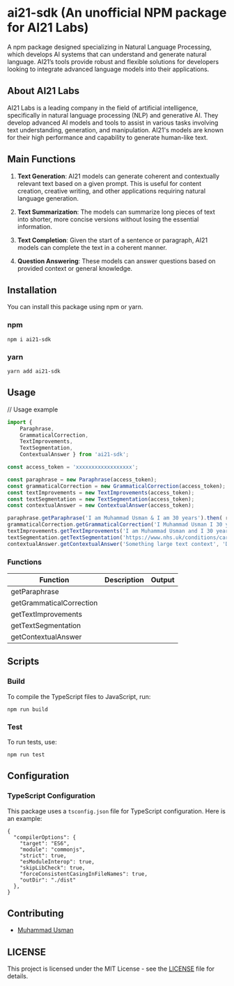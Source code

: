 # ai21-sdk (An unofficial NPM package for AI21 Labs)
A npm package designed specializing in Natural Language Processing, which develops AI systems that can understand and generate natural language. AI21’s tools provide robust and flexible solutions for developers looking to integrate advanced language models into their applications.

## About AI21 Labs
AI21 Labs is a leading company in the field of artificial intelligence, specifically in natural language processing (NLP) and generative AI. They develop advanced AI models and tools to assist in various tasks involving text understanding, generation, and manipulation. AI21's models are known for their high performance and capability to generate human-like text.

## Main Functions
1. **Text Generation**: 
AI21 models can generate coherent and contextually relevant text based on a given prompt. This is useful for content creation, creative writing, and other applications requiring natural language generation.

2. **Text Summarization**: The models can summarize long pieces of text into shorter, more concise versions without losing the essential information.

3. **Text Completion**: Given the start of a sentence or paragraph, AI21 models can complete the text in a coherent manner.

4. **Question Answering**: These models can answer questions based on provided context or general knowledge.

## Installation

You can install this package using npm or yarn.

### npm

```npm i ai21-sdk```

### yarn

```yarn add ai21-sdk```

## Usage

// Usage example

```typescript
import { 
    Paraphrase, 
    GrammaticalCorrection, 
    TextImprovements,
    TextSegmentation,
    ContextualAnswer } from 'ai21-sdk';

const access_token = 'xxxxxxxxxxxxxxxxxx';

const paraphrase = new Paraphrase(access_token);
const grammaticalCorrection = new GrammaticalCorrection(access_token);
const textImprovements = new TextImprovements(access_token);
const textSegmentation = new TextSegmentation(access_token);
const contextualAnswer = new ContextualAnswer(access_token);

paraphrase.getParaphrase('I am Muhammad Usman & I am 30 years').then( result => console.log(result));
grammaticalCorrection.getGrammaticalCorrection('I Muhammad Usman I 30 years old').then( result => console.log(result));
textImprovements.getTextImprovements('I am Muhammad Usman and I 30 years old  Pakstan', ["fluency"]).then( result => console.log(result));
textSegmentation.getTextSegmentation('https://www.nhs.uk/conditions/carpal-tunnel-syndrome/', 'URL').then( result => console.log(result));
contextualAnswer.getContextualAnswer('Something large text context', 'Did the economy shrink?').then( result => console.log(result));

```

### Functions

| Function | Description | Output |
|---------|---------| ---------|
| getParaphrase |  |  | 
| getGrammaticalCorrection |  |  |
| getTextImprovements |  |  | 
| getTextSegmentation |  |  |
| getContextualAnswer |  |  | 

## Scripts

### Build

To compile the TypeScript files to JavaScript, run:

```npm run build```

### Test

To run tests, use:

```npm run test```

## Configuration

### TypeScript Configuration

This package uses a `tsconfig.json` file for TypeScript configuration. Here is an example:

```
{
  "compilerOptions": {
    "target": "ES6",
    "module": "commonjs",
    "strict": true,
    "esModuleInterop": true,
    "skipLibCheck": true,
    "forceConsistentCasingInFileNames": true,
    "outDir": "./dist"
  },
}
```

## Contributing

- [Muhammad Usman](https://github.com/muhammad-usman-108)

## LICENSE

This project is licensed under the MIT License - see the [LICENSE](https://github.com/muhammad-usman-108/ai21-sdk/blob/main/LICENSE) file for details.
